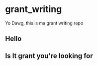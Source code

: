 # grant_writing
Yo Dawg, this is ma grant writing repo

## Hello ##
## Is It grant you're looking for ##

